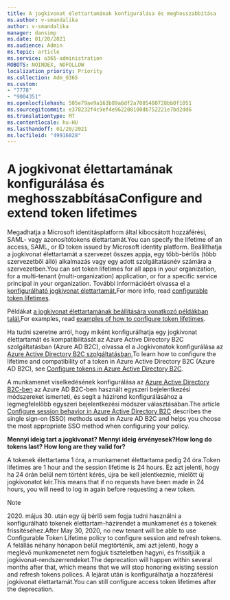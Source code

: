 ```yaml
---
title: A jogkivonat élettartamának konfigurálása és meghosszabbítása
ms.author: v-smandalika
author: v-smandalika
manager: dansimp
ms.date: 01/20/2021
ms.audience: Admin
ms.topic: article
ms.service: o365-administration
ROBOTS: NOINDEX, NOFOLLOW
localization_priority: Priority
ms.collection: Adm_O365
ms.custom:
- "7778"
- "9004351"
ms.openlocfilehash: 505e79ae9a163b89a6df2a7085480728bb0f1051
ms.sourcegitcommit: e378232f4c9ef4e962208100db752221e7bd2dd6
ms.translationtype: MT
ms.contentlocale: hu-HU
ms.lasthandoff: 01/20/2021
ms.locfileid: "49916828"
---
```

# <a name="configure-and-extend-token-lifetimes"></a><span data-ttu-id="3bb95-102">A jogkivonat élettartamának konfigurálása és meghosszabbítása</span><span class="sxs-lookup"><span data-stu-id="3bb95-102">Configure and extend token lifetimes</span></span>

<span data-ttu-id="3bb95-103">Megadhatja a Microsoft identitásplatform által kibocsátott hozzáférési, SAML- vagy azonosítótokens élettartamát.</span><span class="sxs-lookup"><span data-stu-id="3bb95-103">You can specify the lifetime of an access, SAML, or ID token issued by Microsoft identity platform.</span></span> <span data-ttu-id="3bb95-104">Beállíthatja a jogkivonat élettartamát a szervezet összes appja, egy több-bérlős (több szervezetből álló) alkalmazás vagy egy adott szolgáltatásnév számára a szervezetben.</span><span class="sxs-lookup"><span data-stu-id="3bb95-104">You can set token lifetimes for all apps in your organization, for a multi-tenant (multi-organization) application, or for a specific service principal in your organization.</span></span> <span data-ttu-id="3bb95-105">További információért olvassa el a [konfigurálható jogkivonat élettartamát.](https://docs.microsoft.com/azure/active-directory/develop/active-directory-configurable-token-lifetimes)</span><span class="sxs-lookup"><span data-stu-id="3bb95-105">For more info, read [configurable token lifetimes](https://docs.microsoft.com/azure/active-directory/develop/active-directory-configurable-token-lifetimes).</span></span>

<span data-ttu-id="3bb95-106">Példákat [a jogkivonat élettartamának beállítására vonatkozó példákban talál.](https://docs.microsoft.com/azure/active-directory/develop/configure-token-lifetimes)</span><span class="sxs-lookup"><span data-stu-id="3bb95-106">For examples, read [examples of how to configure token lifetimes](https://docs.microsoft.com/azure/active-directory/develop/configure-token-lifetimes).</span></span>

<span data-ttu-id="3bb95-107">Ha tudni szeretne arról, hogy miként konfigurálhatja egy jogkivonat élettartamát és kompatibilitását az Azure Active Directory B2C szolgáltatásban (Azure AD B2C), olvassa el a Jogkivonatok konfigurálása az [Azure Active Directory B2C szolgáltatásban.](https://docs.microsoft.com/azure/active-directory-b2c/configure-tokens?pivots=b2c-user-flow)</span><span class="sxs-lookup"><span data-stu-id="3bb95-107">To learn how to configure the lifetime and compatibility of a token in Azure Active Directory B2C (Azure AD B2C), see [Configure tokens in Azure Active Directory B2C](https://docs.microsoft.com/azure/active-directory-b2c/configure-tokens?pivots=b2c-user-flow).</span></span>

<span data-ttu-id="3bb95-108">A munkamenet viselkedésének konfigurálása az [Azure Active Directory B2C-ben](https://docs.microsoft.com/azure/active-directory-b2c/session-behavior?pivots=b2c-user-flow) az Azure AD B2C-ben használt egyszeri bejelentkezési módszereket ismerteti, és segít a házirend konfigurálásához a legmegfelelőbb egyszeri bejelentkezési módszer választásában.</span><span class="sxs-lookup"><span data-stu-id="3bb95-108">The article [Configure session behavior in Azure Active Directory B2C](https://docs.microsoft.com/azure/active-directory-b2c/session-behavior?pivots=b2c-user-flow) describes the single sign-on (SSO) methods used in Azure AD B2C and helps you choose the most appropriate SSO method when configuring your policy.</span></span>

<span data-ttu-id="3bb95-109">**Mennyi ideig tart a jogkivonat? Mennyi ideig érvényesek?**</span><span class="sxs-lookup"><span data-stu-id="3bb95-109">**How long do tokens last? How long are they valid for?**</span></span>

<span data-ttu-id="3bb95-110">A tokenek élettartama 1 óra, a munkamenet élettartama pedig 24 óra.</span><span class="sxs-lookup"><span data-stu-id="3bb95-110">Token lifetimes are 1 hour and the session lifetime is 24 hours.</span></span> <span data-ttu-id="3bb95-111">Ez azt jelenti, hogy ha 24 órán belül nem történt kérés, újra be kell jelentkeznie, mielőtt új jogkivonatot kér.</span><span class="sxs-lookup"><span data-stu-id="3bb95-111">This means that if no requests have been made in 24 hours, you will need to log in again before requesting a new token.</span></span>

> [!NOTE]
> <span data-ttu-id="3bb95-112">2020. május 30. után egy új bérlő sem fogja tudni használni a konfigurálható tokenek élettartam-házirendet a munkamenet és a tokenek frissítéséhez.</span><span class="sxs-lookup"><span data-stu-id="3bb95-112">After May 30, 2020, no new tenant will be able to use Configurable Token Lifetime policy to configure session and refresh tokens.</span></span> <span data-ttu-id="3bb95-113">A felállás néhány hónapon belül megtörténik, ami azt jelenti, hogy a meglévő munkamenetet nem fogjuk tiszteletben hagyni, és frissítjük a jogkivonat-rendszerrendeket.</span><span class="sxs-lookup"><span data-stu-id="3bb95-113">The deprecation will happen within several months after that, which means that we will stop honoring existing session and refresh tokens polices.</span></span> <span data-ttu-id="3bb95-114">A lejárat után is konfigurálhatja a hozzáférési jogkivonat élettartamát.</span><span class="sxs-lookup"><span data-stu-id="3bb95-114">You can still configure access token lifetimes after the deprecation.</span></span>






